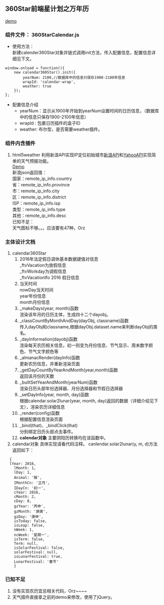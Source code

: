 ## 360Star前端星计划之万年历
[demo](http://la413972057.github.io/360Star/demo.html)
### 组件文件： 360StarCalendar.js    
- 使用方法：    
新建calender360Star对象并链式调用init方法，传入配置信息，配置信息详细见下文。    
```
window.onload = function(){
    new calendar360Star().init({
        yearNum: 2100,//数据库中的信息只保存1900-2100年信息
        wrapId: 'calendar-wrap',
        weather: true
    });
};
```
- 配置信息介绍    
  - yearNum：显示从1900年开始到yearNum设置时间的日历信息，（数据库中的信息只保存1900-2100年信息）
  - wrapId : 包裹日历插件的盒子ID
  - weather: 布尔型，是否需要weather插件。
    
### 组件内含插件
1. html5weather
利用新浪API实现IP定位初始城市[新浪API](http://int.dpool.sina.com.cn/iplookup/iplookup.php?format=js)和[YahooAPI](https://developer.yahoo.com/weather/documentation.html)实现简单的天气预报功能。    
[Demo](http://la413972057.github.io/html5weather/)    
新浪json返回值：    
国家：remote_ip_info.country    
省：remote_ip_info.province    
市：remote_ip_info.city    
区：remote_ip_info.district    
ISP：remote_ip_info.isp    
类型：remote_ip_info.type    
其他：remote_ip_info.desc    
已知不足：    
天气图标不够。。。应该要有47种，Orz   
 
### 主体设计文档
1. calendar360Star
    1. 2016年法定假日调休基本数据键值对信息    
      _ftvVacation为放假信息    
      _ftvWorkday为调假信息    
      _ftvVacationIfo 2016 假日信息    
    2. 当天时间    
      nowDay当天时间    
      year年份信息    
      month月份信息    
    3. _makeDays(year, month)函数    
      渲染该年月的日历主体，生成四十二个dayobj。
    4. _classCountByMonthAndDay(dayObj, classname)函数    
      传入dayObj和classname,根据dayObj.dataset.name来判断dayObj的类名。
    5. _dayInformation(dayobj)函数      
      渲染每天农历相关信息，初一则变为月份信息、节气显示、周末数字颜色、节气文字颜色等
    6. _almanacRender(dayInfo)函数      
      更新农历信息，并重新渲染页面
    7. _getDayCountByYearAndMonth(year,month)函数    
      返回该月份的天数
    8. _builtSetYearAndMonth(yearNum)函数    
      渲染日历头部年份选择器、月份选择器和节假日选择器
    9. _setDayInfo(year, month, day)函数    
      根据calendar.solar2lunar(year, month, day)返回的数据（详细介绍见下文），渲染农历详细信息
    10. _render(config)函数    
      根据配置信息渲染页面
    11. _bind(that)、_bindClick(that)    
      分别绑定日历头部点击事件。
    12. **calendar对象**
      主要阴阳历转换均在该函数中。
2. calendar对象
  具体实现请看代码注释。
  canlendar.solar2lunar(y, m, d)方法返回如下：    
```
  { 
  lYear: 2016,
    lMonth: 1,
    lDay: 1,
    Animal: '猴',
    IMonthCn: '正月',
    IDayCn: '初一',
    cYear: 2016,
    cMonth: 2,
    cDay: 8,
    gzYear: '丙申',
    gzMonth: '庚寅',
    gzDay: '庚申',
    isToday: false,
    isLeap: false,
    nWeek: 1,
    ncWeek: '星期一',
    isTerm: false,
    Term: null,
    isSolarFestival: false,
    solarFestival: null,
    isLunarFestival: true,
    LunarFestival: '春节' 
    }
```

### 已知不足
1. 没有实现农历宜忌相关代码，Orz~~~~
2. 天气插件直接拿之前的demo来修改，使用了jQuery。